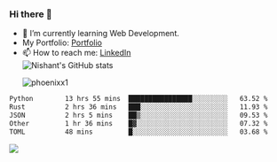 ### Hi there 👋

<!--
**phoenixx1/phoenixx1** is a ✨ _special_ ✨ repository because its `README.md` (this file) appears on your GitHub profile.

Here are some ideas to get you started:

- 🔭 I’m currently working on ...
- 🌱 I’m currently learning ...
- 👯 I’m looking to collaborate on ...
- 🤔 I’m looking for help with ...
- 💬 Ask me about ...
- 📫 How to reach me: ...
- 😄 Pronouns: ...
- ⚡ Fun fact: ...
-->
- 🌱 I’m currently learning Web Development.
- My Portfolio: [Portfolio](https://phoenixx1.github.io/)
- 📫 How to reach me: [LinkedIn](https://www.linkedin.com/in/nishant-saxena-2609/)  
![Nishant's GitHub stats](https://github-readme-stats.vercel.app/api?username=phoenixx1&count_private=true)<p><img align="center" src="https://github-readme-streak-stats.herokuapp.com/?user=phoenixx1&" alt="phoenixx1" /></p>  
<!--START_SECTION:waka-->

```txt
Python        13 hrs 55 mins  ████████████████░░░░░░░░░   63.52 %
Rust          2 hrs 36 mins   ███░░░░░░░░░░░░░░░░░░░░░░   11.93 %
JSON          2 hrs 5 mins    ██▒░░░░░░░░░░░░░░░░░░░░░░   09.53 %
Other         1 hr 36 mins    █▓░░░░░░░░░░░░░░░░░░░░░░░   07.32 %
TOML          48 mins         █░░░░░░░░░░░░░░░░░░░░░░░░   03.68 %
```

<!--END_SECTION:waka-->

![](https://komarev.com/ghpvc/?username=phoenixx1&style=plastic)

<!-- ![Visitor Count](https://profile-counter.glitch.me/phoenixx1/count.svg) -->
